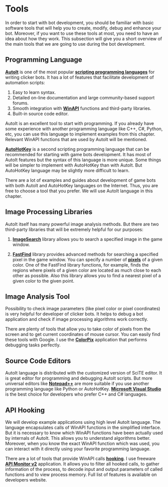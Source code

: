 # Tools

In order to start with bot development, you should be familiar with basic software tools that will help you to create, modify, debug and enhance your bot. Moreover, if you want to use these tools at most, you need to have an idea about how they work. This subsection will give you a short overview of the main tools that we are going to use during the bot development.

## Programming Language

[**AutoIt**](https://www.autoitscript.com/site/autoit) is one of the most popular [**scripting programming languages**](https://en.wikipedia.org/wiki/Scripting_language) for writing clicker bots. It has a lot of features that facilitate development of automation scripts:

1. Easy to learn syntax.
2. Detailed on-line documentation and large community-based support forums.
3. Smooth integration with [**WinAPI**](https://en.wikipedia.org/wiki/Windows_API) functions and third-party libraries.
4. Built-in source code editor.

AutoIt is an excellent tool to start with programming. If you already have some experience with another programming language like C++, C#, Python, etc, you can use this language to implement examples from this chapter. Relevant WinAPI functions that are used by AutoIt will be mentioned.

[**AutoHotKey**](http://ahkscript.org) is a second scripting programming language that can be recommended for starting with game bots development. It has most of AutoIt features but the syntax of this language is more unique. Some things will be simpler to implement with AutoHotKey than with AutoIt. But AutoHotKey language may be slightly more difficult to learn.

There are a lot of examples and guides about development of game bots with both AutoIt and AutoHotKey languages on the Internet. Thus, you are free to choose a tool that you prefer. We will use AutoIt language in this chapter.

## Image Processing Libraries

AutoIt itself has many powerful image analysis methods. But there are two third-party libraries that will be extremely helpful for our purposes:

1. [**ImageSearch**](https://www.autoitscript.com/forum/topic/148005-imagesearch-usage-explanation) library allows you to search a specified image in the game window.

2. [**FastFind**](https://www.autoitscript.com/forum/topic/126430-advanced-pixel-search-library/) library provides advanced methods for searching a specified pixel in the game window. You can specify a number of [**pixels**](https://en.wikipedia.org/wiki/Pixel) of a given color. One of the FastFind library functions, for example, finds the regions where pixels of a given color are located as much close to each other as possible. Also this library allows you to find a nearest pixel of a given color to the given point.

## Image Analysis Tool

Possibility to check image parameters (like pixel color or pixel coordinates) is very helpful for developer of clicker bots. It helps to debug a bot application and check if image processing algorithms work correctly.

There are plenty of tools that allow you to take color of pixels from the screen and to get current coordinates of mouse cursor.  You can easily find these tools with Google. I use the [**ColorPix**](https://www.colorschemer.com/colorpix_info.php) application that performs debugging tasks perfectly.

## Source Code Editors

AutoIt language is distributed with the customized version of SciTE editor. It is great editor for programming and debugging AutoIt scripts. But more universal editors like [**Notepad++**](https://notepad-plus-plus.org) are more suitable if you use another programming language like Python or AutoHotKey. [**Microsoft Visual Studio**](https://www.visualstudio.com/en-us/products/visual-studio-express-vs.aspx) is the best choice for developers who prefer C++ and C# languages.

## API Hooking

We will develop example applications using high level AutoIt language. The language encapsulates calls of WinAPI functions in the simplified interface. But it is necessary to know which WinAPI functions have been actually used by internals of AutoIt. This allows you to understand algorithms better. Moreover, when you know the exact WinAPI function which was used, you can interact with it directly using your favorite programming language.

There are a lot of tools that provide WinAPI calls [**hooking**](https://en.wikipedia.org/wiki/Hooking). I use freeware [**API Monitor v2**](http://www.rohitab.com/apimonitor) application. It allows you to filter all hooked calls, to gather information of the process, to decode input and output parameters of called functions and to view process memory. Full list of features is available on developers website.

